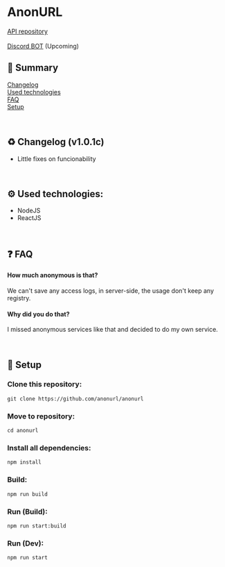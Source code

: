# AnonURL

[API repository](https://github.com/anonurl/anonurl-api)<br>  
[Discord BOT]() (Upcoming)

## 📖 Summary
[Changelog](https://github.com/anonurl/anonurl#changelog)<br>
[Used technologies](https://github.com/anonurl/anonurl#usedtech)<br>
[FAQ](https://github.com/anonurl/anonurl#faq)<br>
[Setup](https://github.com/anonurl/anonurl#setup)<br>

<br><a name="changelog"></a>
## ♻️ Changelog (v1.0.1c)
- Little fixes on funcionability

<br><a name="usedtech"></a>
## ⚙️ Used technologies:
- NodeJS
- ReactJS

<br><a name="faq"></a>
## ❓ FAQ
#### How much anonymous is that?
We can't save any access logs, in server-side, the usage don't keep any registry.

#### Why did you do that?
I missed anonymous services like that and decided to do my own service.

<br><a name="setup"></a>
## 🔧 Setup
### Clone this repository:
`git clone https://github.com/anonurl/anonurl`

### Move to repository:
`cd anonurl`

### Install all dependencies:
`npm install`

### Build:
`npm run build`

### Run (Build):
`npm run start:build`

### Run (Dev):
`npm run start`
